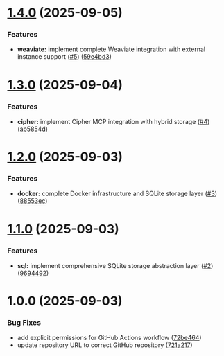 # [1.4.0](https://github.com/philga7/ai-agent-memory-router/compare/v1.3.0...v1.4.0) (2025-09-05)


### Features

* **weaviate:** implement complete Weaviate integration with external instance support ([#5](https://github.com/philga7/ai-agent-memory-router/issues/5)) ([59e4bd3](https://github.com/philga7/ai-agent-memory-router/commit/59e4bd31fb274a80d1d5655913d41659bd0533a3))

# [1.3.0](https://github.com/philga7/ai-agent-memory-router/compare/v1.2.0...v1.3.0) (2025-09-04)


### Features

* **cipher:** implement Cipher MCP integration with hybrid storage ([#4](https://github.com/philga7/ai-agent-memory-router/issues/4)) ([ab5854d](https://github.com/philga7/ai-agent-memory-router/commit/ab5854d91a14724052ecd0fdf90b05cf2942467a))

# [1.2.0](https://github.com/philga7/ai-agent-memory-router/compare/v1.1.0...v1.2.0) (2025-09-03)


### Features

* **docker:** complete Docker infrastructure and SQLite storage layer ([#3](https://github.com/philga7/ai-agent-memory-router/issues/3)) ([88553ec](https://github.com/philga7/ai-agent-memory-router/commit/88553ec3c013cfd33fe234c72201e5ff06b7d30b))

# [1.1.0](https://github.com/philga7/ai-agent-memory-router/compare/v1.0.0...v1.1.0) (2025-09-03)


### Features

* **sql:** implement comprehensive SQLite storage abstraction layer ([#2](https://github.com/philga7/ai-agent-memory-router/issues/2)) ([9694492](https://github.com/philga7/ai-agent-memory-router/commit/9694492bc8b95d1cbc74768fca57c31352d5324b))

# 1.0.0 (2025-09-03)


### Bug Fixes

* add explicit permissions for GitHub Actions workflow ([72be464](https://github.com/philga7/ai-agent-memory-router/commit/72be464bdee1986e64fc80ca3ed91a4d6a5716dd))
* update repository URL to correct GitHub repository ([721a217](https://github.com/philga7/ai-agent-memory-router/commit/721a2176d9e2df275b870fecabbc407bf8f9c93c))

